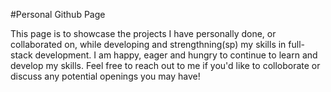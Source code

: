 #Personal Github Page

This page is to showcase the projects I have personally done, or collaborated on, while developing and strengthning(sp) my skills in full-stack development.  I am happy, eager and hungry to continue to learn and develop my skills.  Feel free to reach out to me if you'd like to colloborate or discuss any potential openings you may have!